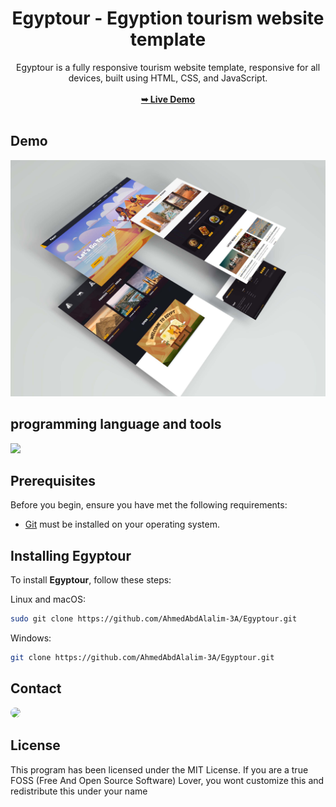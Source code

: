 <div align="center">
<h1 align="center">Egyptour  -  Egyption tourism website template</h1>
Egyptour is a fully responsive tourism website template, responsive for all devices, built using HTML, CSS, and JavaScript.
<br />
<br />
<a href="https://ahmedabdalalim-3a.github.io/Egyptour/"><strong>➥ Live Demo</strong></a>
<br />
<br />
</div>

## Demo

![Egyptour Desktop Demo](./website-demo-image/desktop.jpg "Desktop Demo")

## programming language and tools

<p>
   <a href="#">
    <img src="https://skillicons.dev/icons?i=html,css,js,vscode,ps&perline=7" />
   </a>
</p>

## Prerequisites

Before you begin, ensure you have met the following requirements:

* [Git](https://git-scm.com/downloads "Download Git") must be installed on your operating system.

## Installing Egyptour

To install **Egyptour**, follow these steps:

Linux and macOS:

```bash
sudo git clone https://github.com/AhmedAbdAlalim-3A/Egyptour.git
```

Windows:

```bash
git clone https://github.com/AhmedAbdAlalim-3A/Egyptour.git
```

## Contact

<p align="left">
  <a href="https://www.linkedin.com/in/ahmed-abd-alalim-286768299/" target="_blank"><img src="https://img.shields.io/badge/-LinkedIn-%230077B5?style=for-the-badge&logo=linkedin&logoColor=white" style="border-radius: 30px" target="_blank"></a>
<!--   <a href="https://github.com/Death-Mask" target="_blank"><img src="https://img.shields.io/badge/GitHub-000000?style=for-the-badge&logo=github&logoColor=whit style="border-radius: 30px" target="_blank"></a> -->
  
</p>

## License

This program has been licensed under the MIT License. If you are a true FOSS (Free And Open Source Software) Lover, you wont customize this and redistribute this under your name
